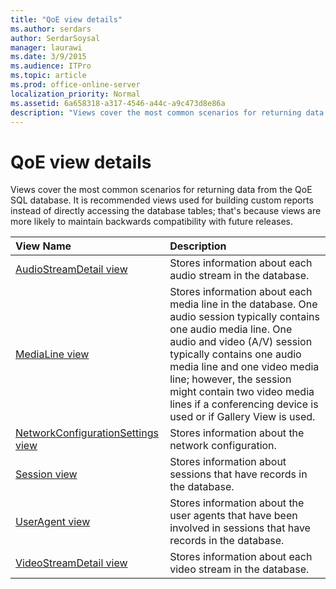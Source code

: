 ```yaml
---
title: "QoE view details"
ms.author: serdars
author: SerdarSoysal
manager: laurawi
ms.date: 3/9/2015
ms.audience: ITPro
ms.topic: article
ms.prod: office-online-server
localization_priority: Normal
ms.assetid: 6a658318-a317-4546-a44c-a9c473d8e86a
description: "Views cover the most common scenarios for returning data from the QoE SQL database. It is recommended views used for building custom reports instead of directly accessing the database tables; that's because views are more likely to maintain backwards compatibility with future releases."
---
```


# QoE view details
 
Views cover the most common scenarios for returning data from the QoE SQL database. It is recommended views used for building custom reports instead of directly accessing the database tables; that's because views are more likely to maintain backwards compatibility with future releases.
  
|**View Name**|**Description**|
|:-----|:-----|
|[AudioStreamDetail view](audiostreamdetail.md) <br/> |Stores information about each audio stream in the database.  <br/> |
|[MediaLine view](medialine.md) <br/> |Stores information about each media line in the database. One audio session typically contains one audio media line. One audio and video (A/V) session typically contains one audio media line and one video media line; however, the session might contain two video media lines if a conferencing device is used or if Gallery View is used.  <br/> |
|[NetworkConfigurationSettings view](networkconfigurationsettings.md) <br/> |Stores information about the network configuration.  <br/> |
|[Session view](session-0.md) <br/> |Stores information about sessions that have records in the database.  <br/> |
|[UserAgent view](useragent-0.md) <br/> |Stores information about the user agents that have been involved in sessions that have records in the database.  <br/> |
|[VideoStreamDetail view](videostreamdetail.md) <br/> |Stores information about each video stream in the database.  <br/> |
   

